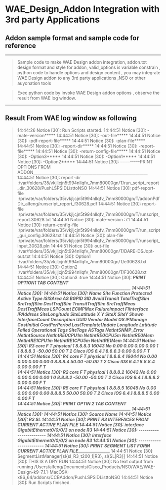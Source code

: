 # WAE_Design_Addon Integration with 3rd party Applications

## Addon sample format and sample code for reference 

---- 
>Sample code to make WAE Design addon integration,
> addon.txt design format and style for addon,
 valid_options is variable constrain ,
 python code to handle options and design content , you may integrate WAE Design addon to any 3rd party applications ,NSO or other auyonation tools

 >Exec python code by invoke WAE Design addon options , observe the result from WAE log window.
----

## Result From WAE log window as following

> 14:44:26 Notice [30]: Run Scripts started.
> 14:44:51 Notice [30]: -mate-version*****
> 14:44:51 Notice [30]: -out-file*****
> 14:44:51 Notice [30]: -pdf-report-file*****
> 14:44:51 Notice [30]: -plan-file*****
> 14:44:51 Notice [30]: -report-dir*****
> 14:44:51 Notice [30]: -report-file*****
> 14:44:51 Notice [30]: -return-config-file*****
> 14:44:51 Notice [30]: -Option3*****
> 14:44:51 Notice [30]: -Option1*****
> 14:44:51 Notice [30]: -Option2*****
> 14:44:51 Notice [30]: ----------PRINT OPTIONS FROM ADDON__________________________________________________________
> 14:44:51 Notice [30]: report-dir :/var/folders/35/vkjljcjn5t994nllqfv_7mm80000gn/T/run_script_report_dir_30628/PushLSPSIDListtoNSO
> 14:44:51 Notice [30]: pdf-report-file :/private/var/folders/35/vkjljcjn5t994nllqfv_7mm80000gn/T/addonPdfDir_alfeng/runscript_report_f30628.pdf
> 14:44:51 Notice [30]: report-file :/private/var/folders/35/vkjljcjn5t994nllqfv_7mm80000gn/T/runscript_report.30628.txt
> 14:44:51 Notice [30]: mate-version :7.1
> 14:44:51 Notice [30]: return-config-file :/private/var/folders/35/vkjljcjn5t994nllqfv_7mm80000gn/T/run_script_gui_config.30628.txt
> 14:44:51 Notice [30]: plan-file :/private/var/folders/35/vkjljcjn5t994nllqfv_7mm80000gn/T/runscript_input.30628.pln
> 14:44:51 Notice [30]: out-file :/var/folders/35/vkjljcjn5t994nllqfv_7mm80000gn/T/DARE-DSJopt-out.txt
> 14:44:51 Notice [30]: Option1 :/var/folders/35/vkjljcjn5t994nllqfv_7mm80000gn/T/e30628.txt
> 14:44:51 Notice [30]: Option2 :/var/folders/35/vkjljcjn5t994nllqfv_7mm80000gn/T/F30628.txt
> 14:44:51 Notice [30]: Option3 :true
> 14:44:51 Notice [30]: ____________PRINT OPTION1 TAB CONTENT _______________________________________________________
> 14:44:51 Notice [30]: <Nodes>
> 14:44:51 Notice [30]: Name  Site    Function    Protected   Active  Type    ISISArea    AS  BGPID   SID AvoidTransit    TotalTraffSim   SrcTraffSim DestTraffSim    TransitTraffSim SrcTraffMeas    DestTraffMeas   LSPCount    ECMPMax FailureImpact   FIInterface IPAddress   SiteLongitude   SiteLatitude    X   Y   SiteX   SiteY   Shown   InterfaceCount  Description UUID    Vendor  Model   OS  IPManage    CostInitial CostPerPeriod   LastTemplateUpdate  Longitude   Latitude    Failed  Operational Tags    SiteTags    ASTags  NetIntSNMP_Error    NetIntSource    NetIntRE0CPU1m  NetIntRE0CPU5m  NetIntRE0Mem    NetIntRE1CPU1m  NetIntRE1CPU5m  NetIntRE1Mem
> 14:44:51 Notice [30]: R3        core    F   T   physical        1   8.8.8.3 16043   No  0.00    0.00    0.00    0.00            1   1           8.8.8.3         -50.00  50.00           T   2           Cisco       IOS 6.4.1   8.8.8.3 0.00    0.00                F   T                                           
> 14:44:51 Notice [30]: R4        core    F   T   physical        1   8.8.8.4 16044   No  0.00    0.00    0.00    0.00                0           8.8.8.4         50.00   -50.00          T   2           Cisco       IOS 6.4.1   8.8.8.4 0.00    0.00                F   T                                           
> 14:44:51 Notice [30]: R2        core    F   T   physical        1   8.8.8.2 16042   No  0.00    0.00    0.00    0.00            1   0           8.8.8.2         -50.00  -50.00          T   2           Cisco       IOS 6.4.1   8.8.8.2 0.00    0.00                F   T                                           
> 14:44:51 Notice [30]: R5        core    F   T   physical        1   8.8.8.5 16045   No  0.00    0.00    0.00    0.00                            8.8.8.5         50.00   50.00           T   2           Cisco       IOS 6.4.1   8.8.8.5 0.00    0.00                F   T                                           
> 14:44:51 Notice [30]: ____________PRINT OPTIN 2 TAB CONTENT _______________________________________________________
> 14:44:51 Notice [30]: <SegmentLists>
> 14:44:51 Notice [30]: Source    Name
> 14:44:51 Notice [30]: R3    SL
> 14:44:51 Notice [30]: _____________________PRINT R3 INTERFACES FROM CURRENT ACTIVE PLAN FILE__________________________________________
> 14:44:51 Notice [30]: interface GigabitEthernet0/0/0/3 on node R3
> 14:44:51 Notice [30]: ------------------------
> 14:44:51 Notice [30]: interface GigabitEthernet0/0/0/2 on node R3
> 14:44:51 Notice [30]: ------------------------
> 14:44:51 Notice [30]: _____________________PRINT SEGMENT LIST FORM CURRENT ACTICE PLAN FILE________________________________________
> 14:44:51 Notice [30]: SegmentListManager[sl{sl_R3_t200_1|R3}, sl{SL|R3}]
> 14:44:51 Notice [30]:  THIS IS A DRY RUN
> 14:44:51 Notice [30]: No text output from running
> /Users/alfeng/Documents/Cisco_Products/NSO/WAE/WAE-Design-k9-7.1.1-MacOSX-x86_64/addons/CCBAddon/PushLSPSIDListtoNSO
> 14:44:51 Notice [30]: Run Scripts finished.
